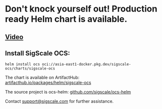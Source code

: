 # Don't knock yourself out! Production ready Helm chart is available.

## [Video](https://youtu.be/7MgIlQXwSxY)

## Install SigScale OCS:
	helm install ocs oci://asia-east1-docker.pkg.dev/sigscale-ocs/charts/sigscale-ocs

The chart is available on ArtifactHub:
[artifacthub.io/packages/helm/sigscale-ocs](https://artifacthub.io/packages/helm/sigscale-ocs/sigscale-ocs)

The source project is ocs-helm:
[github.com/sigscale/ocs-helm](https://github.com/sigscale/ocs-helm)

Contact <support@sigscale.com> for further assistance.

